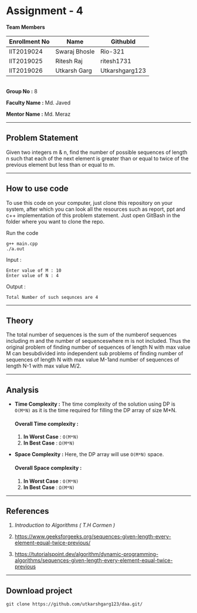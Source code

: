 # Assignment - 4


**Team Members**

|  Enrollment No |   Name         | GithubId        |
 --------------  |   ----         | --------        |
|    IIT2019024  |   Swaraj Bhosle| Rio-321         |
|    IIT2019025  |   Ritesh Raj   | ritesh1731      | 
|    IIT2019026  |   Utkarsh Garg | Utkarshgarg123  |

\
**Group No :** 8

**Faculty Name :** Md. Javed

**Mentor Name :** Md. Meraz

---
## Problem Statement
Given two integers m & n, find the number of possible sequences of length n such that each of the next element is greater than or equal to twice of the previous element but less than or equal to m.

---
## How to use code
To use this code on your computer, just clone this repository on your system, after which you can look all the resources such as report, ppt and c++ implementation of this problem statement. Just open GitBash in the folder where you want to clone the repo.


Run the code
```
g++ main.cpp
./a.out
```

Input : 
```
Enter value of M : 10
Enter value of N : 4
```
Output : 
```
Total Number of such sequnces are 4
```
---




## Theory
The total number of sequences is the sum of the numberof sequences including m and the number of sequenceswhere m is not included. Thus   the   original   problem   of   finding   number   of sequences   of   length   N   with   max   value   M   can   besubdivided  into  independent  sub  problems  of  finding number  of  sequences  of  length  N  with  max  value  M-1and number of sequences of length N-1 with max value M/2.

---

## Analysis

* **Time Complexity :** The time complexity of the solution using DP is ``` O(M*N) ``` as it is the time required for filling the DP array of size M*N.
    #### Overall Time complexity :
    1. **In Worst Case** : ```O(M*N)```
    2. **In Best Case** : ```Ω(M*N)```


* **Space Complexity :**
Here, the DP array will use ```O(M*N)``` space.
    #### Overall Space complexity :
    1. **In Worst Case** : ```O(M*N)```
    2. **In Best Case** : ```Ω(M*N)```

---

## References

1. *Introduction to Algorithms ( T.H Cormen )*
2. https://www.geeksforgeeks.org/sequences-given-length-every-element-equal-twice-previous/ 

3. https://tutorialspoint.dev/algorithm/dynamic-programming-algorithms/sequences-given-length-every-element-equal-twice-previous


---

## Download project

```
git clone https://github.com/utkarshgarg123/daa.git/
```
